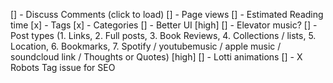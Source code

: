 [] - Discuss Comments (click to load)
[] - Page views
[] - Estimated Reading time
[x] - Tags
[x] - Categories
[] - Better UI [high]
[] - Elevator music?
[] - Post types (1. Links, 2. Full posts, 3. Book Reviews, 4. Collections / lists, 5. Location, 6. Bookmarks, 7. Spotify / youtubemusic / apple music / soundcloud link / Thoughts or Quotes) [high]
[] - Lotti animations
[] - X Robots Tag issue for SEO